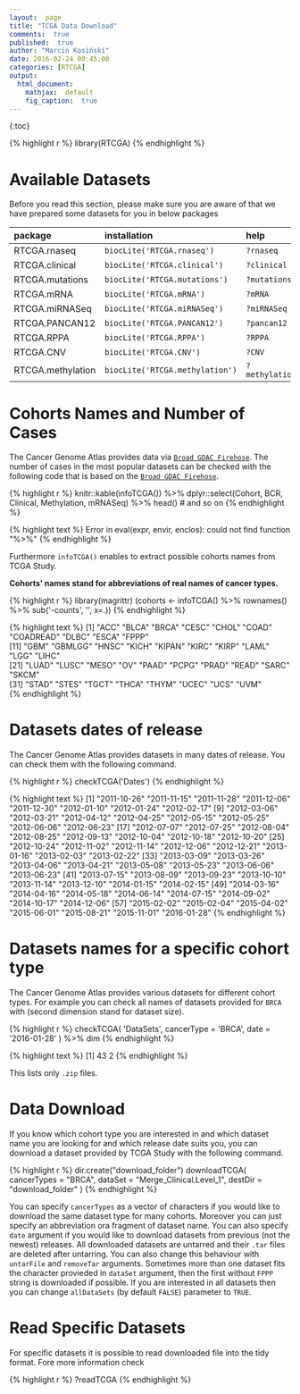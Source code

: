 ```yaml
---
layout:  page
title: "TCGA Data Download"
comments:  true
published:  true
author: "Marcin Kosiński"
date: 2016-02-24 00:45:00
categories: [RTCGA]
output:
  html_document:
    mathjax:  default
    fig_caption:  true
---
```


{:toc}




{% highlight r %}
library(RTCGA)
{% endhighlight %}

# Available Datasets

Before you read this section, please make sure you are aware of that we have prepared some datasets for you in below packages


|package           |installation                    |help           |vignettes                              |
|:-----------------|:-------------------------------|:--------------|:--------------------------------------|
|RTCGA.rnaseq      |`biocLite('RTCGA.rnaseq')`      |`?rnaseq`      |`browseVignettes('RTCGA.rnaseq')`      |
|RTCGA.clinical    |`biocLite('RTCGA.clinical')`    |`?clinical`    |`browseVignettes('RTCGA.clinical')`    |
|RTCGA.mutations   |`biocLite('RTCGA.mutations')`   |`?mutations`   |`browseVignettes('RTCGA.mutations')`   |
|RTCGA.mRNA        |`biocLite('RTCGA.mRNA')`        |`?mRNA`        |`browseVignettes('RTCGA.mRNA')`        |
|RTCGA.miRNASeq    |`biocLite('RTCGA.miRNASeq')`    |`?miRNASeq`    |`browseVignettes('RTCGA.miRNASeq')`    |
|RTCGA.PANCAN12    |`biocLite('RTCGA.PANCAN12')`    |`?pancan12`    |`browseVignettes('RTCGA.PANCAN12')`    |
|RTCGA.RPPA        |`biocLite('RTCGA.RPPA')`        |`?RPPA`        |`browseVignettes('RTCGA.RPPA')`        |
|RTCGA.CNV         |`biocLite('RTCGA.CNV')`         |`?CNV`         |`browseVignettes('RTCGA.CNV')`         |
|RTCGA.methylation |`biocLite('RTCGA.methylation')` |`?methylation` |`browseVignettes('RTCGA.methylation')` |



# Cohorts Names and Number of Cases

The Cancer Genome Atlas provides data via [`Broad GDAC Firehose`](http://gdac.broadinstitute.org/). The number of cases in the most popular datasets can be checked with the following code that is based on the [`Broad GDAC Firehose`](http://gdac.broadinstitute.org/).


{% highlight r %}
knitr::kable(infoTCGA()) %>%
	dplyr::select(Cohort, BCR, Clinical, Methylation, mRNASeq) %>%
	head() # and so on
{% endhighlight %}



{% highlight text %}
Error in eval(expr, envir, enclos): could not find function "%>%"
{% endhighlight %}


Furthermore `infoTCGA()` enables to extract possible cohorts names from TCGA Study. 

**Cohorts' names stand for abbreviations of real names of cancer types.**


{% highlight r %}
library(magrittr)
(cohorts <- infoTCGA() %>% 
rownames() %>% 
   sub('-counts', '', x=.))
{% endhighlight %}



{% highlight text %}
 [1] "ACC"      "BLCA"     "BRCA"     "CESC"     "CHOL"     "COAD"     "COADREAD" "DLBC"     "ESCA"     "FPPP"    
[11] "GBM"      "GBMLGG"   "HNSC"     "KICH"     "KIPAN"    "KIRC"     "KIRP"     "LAML"     "LGG"      "LIHC"    
[21] "LUAD"     "LUSC"     "MESO"     "OV"       "PAAD"     "PCPG"     "PRAD"     "READ"     "SARC"     "SKCM"    
[31] "STAD"     "STES"     "TGCT"     "THCA"     "THYM"     "UCEC"     "UCS"      "UVM"     
{% endhighlight %}

# Datasets dates of release

The Cancer Genome Atlas provides datasets in many dates of release. You can check them with the following command.


{% highlight r %}
checkTCGA('Dates')
{% endhighlight %}



{% highlight text %}
 [1] "2011-10-26" "2011-11-15" "2011-11-28" "2011-12-06" "2011-12-30" "2012-01-10" "2012-01-24" "2012-02-17"
 [9] "2012-03-06" "2012-03-21" "2012-04-12" "2012-04-25" "2012-05-15" "2012-05-25" "2012-06-06" "2012-06-23"
[17] "2012-07-07" "2012-07-25" "2012-08-04" "2012-08-25" "2012-09-13" "2012-10-04" "2012-10-18" "2012-10-20"
[25] "2012-10-24" "2012-11-02" "2012-11-14" "2012-12-06" "2012-12-21" "2013-01-16" "2013-02-03" "2013-02-22"
[33] "2013-03-09" "2013-03-26" "2013-04-06" "2013-04-21" "2013-05-08" "2013-05-23" "2013-06-06" "2013-06-23"
[41] "2013-07-15" "2013-08-09" "2013-09-23" "2013-10-10" "2013-11-14" "2013-12-10" "2014-01-15" "2014-02-15"
[49] "2014-03-16" "2014-04-16" "2014-05-18" "2014-06-14" "2014-07-15" "2014-09-02" "2014-10-17" "2014-12-06"
[57] "2015-02-02" "2015-02-04" "2015-04-02" "2015-06-01" "2015-08-21" "2015-11-01" "2016-01-28"
{% endhighlight %}

# Datasets names for a specific cohort type

The Cancer Genome Atlas provides various datasets for different cohort types. For example you can check all names of datasets provided for `BRCA` with (second dimension stand for dataset size).


{% highlight r %}
checkTCGA(
	'DataSets',
	cancerType = 'BRCA',
	date = '2016-01-28'
) %>% dim
{% endhighlight %}



{% highlight text %}
[1] 43  2
{% endhighlight %}

This lists only `.zip` files.

# Data Download

If you know which cohort type you are interested in and which dataset name you are looking for and which release date suits you, you can download a dataset provided by TCGA Study with the following command.



{% highlight r %}
dir.create("download_folder")
downloadTCGA(
	cancerTypes = "BRCA",
	dataSet = "Merge_Clinical.Level_1",
	destDir = "download_folder"
)
{% endhighlight %}

You can specify `cancerTypes` as a vector of characters if you would like to download the same dataset type for many cohorts. 
Moreover you can just specify an abbreviation ora fragment of dataset name. 
You can also specify `date` argument if you would like to download datasets from previous (not the newest) releases.
All downloaded datasets are untarred and their `.tar` files are deleted after untarring. You can also change this behaviour with `untarFile` and `removeTar` arguments. Sometimes more than one dataset fits the character provieded in `dataSet` argument, then the first without `FPPP` string is downloaded if possible. If you are interested in all datasets then you can change `allDataSets` (by default `FALSE`) parameter to `TRUE`.


# Read Specific Datasets

For specific datasets it is possible to read downloaded file into the tidy format. Fore more information check

{% highlight r %}
?readTCGA
{% endhighlight %}

